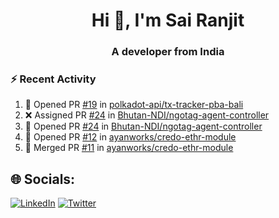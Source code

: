 <h1 align="center">Hi 👋, I'm Sai Ranjit</h1>
<h3 align="center">A developer from India</h3>

### :zap: Recent Activity

<!--START_SECTION:activity-->
1. 💪 Opened PR [#19](undefined) in [polkadot-api/tx-tracker-pba-bali](https://github.com/polkadot-api/tx-tracker-pba-bali)
2. ❌ Assigned PR [#24](undefined) in [Bhutan-NDI/ngotag-agent-controller](https://github.com/Bhutan-NDI/ngotag-agent-controller)
3. 💪 Opened PR [#24](undefined) in [Bhutan-NDI/ngotag-agent-controller](https://github.com/Bhutan-NDI/ngotag-agent-controller)
4. 💪 Opened PR [#12](https://github.com/ayanworks/credo-ethr-module/pull/12) in [ayanworks/credo-ethr-module](https://github.com/ayanworks/credo-ethr-module)
5. 🎉 Merged PR [#11](https://github.com/ayanworks/credo-ethr-module/pull/11) in [ayanworks/credo-ethr-module](https://github.com/ayanworks/credo-ethr-module)
<!--END_SECTION:activity-->

## 🌐 Socials:
[![LinkedIn](https://img.shields.io/badge/LinkedIn-%230077B5.svg?logo=linkedin&logoColor=white)](https://linkedin.com/in/sairanjit) [![Twitter](https://img.shields.io/badge/Twitter-%231DA1F2.svg?logo=Twitter&logoColor=white)](https://twitter.com/sairanjit_) 

